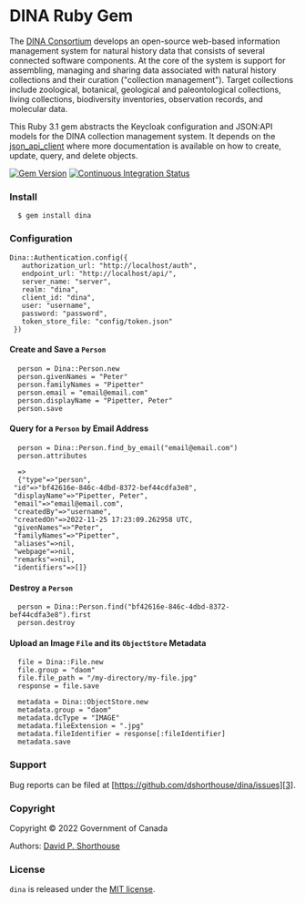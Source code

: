 # DINA Ruby Gem

The [DINA Consortium][1] develops an open-source web-based information management system for natural history data that consists of several connected software components. At the core of the system is support for assembling, managing and sharing data associated with natural history collections and their curation ("collection management"). Target collections include zoological, botanical, geological and paleontological collections, living collections, biodiversity inventories, observation records, and molecular data.

This Ruby 3.1 gem abstracts the Keycloak configuration and JSON:API models for the DINA collection management system. It depends on the [json_api_client][5] where more documentation is available on how to create, update, query, and delete objects.

[![Gem Version][8]][9]
[![Continuous Integration Status][6]][7]

### Install

```
  $ gem install dina
```
### Configuration

```
Dina::Authentication.config({
   authorization_url: "http://localhost/auth",
   endpoint_url: "http://localhost/api/",
   server_name: "server",
   realm: "dina",
   client_id: "dina",
   user: "username",
   password: "password",
   token_store_file: "config/token.json"
 })
```

#### Create and Save a `Person`

```
  person = Dina::Person.new
  person.givenNames = "Peter"
  person.familyNames = "Pipetter"
  person.email = "email@email.com"
  person.displayName = "Pipetter, Peter"
  person.save
```

#### Query for a `Person` by Email Address

```
  person = Dina::Person.find_by_email("email@email.com")
  person.attributes

  =>
  {"type"=>"person",                                                  
 "id"=>"bf42616e-846c-4dbd-8372-bef44cdfa3e8",                      
 "displayName"=>"Pipetter, Peter",                                  
 "email"=>"email@email.com",                                        
 "createdBy"=>"username",                                             
 "createdOn"=>2022-11-25 17:23:09.262958 UTC,                       
 "givenNames"=>"Peter",                                             
 "familyNames"=>"Pipetter",                          
 "aliases"=>nil,                                     
 "webpage"=>nil,                                     
 "remarks"=>nil,                                     
 "identifiers"=>[]}
```

#### Destroy a `Person`

```
  person = Dina::Person.find("bf42616e-846c-4dbd-8372-bef44cdfa3e8").first
  person.destroy
```

#### Upload an Image `File` and its `ObjectStore` Metadata

```
  file = Dina::File.new
  file.group = "daom"
  file.file_path = "/my-directory/my-file.jpg"
  response = file.save

  metadata = Dina::ObjectStore.new
  metadata.group = "daom"
  metadata.dcType = "IMAGE"
  metadata.fileExtension = ".jpg"
  metadata.fileIdentifier = response[:fileIdentifier]
  metadata.save
```

### Support

Bug reports can be filed at [https://github.com/dshorthouse/dina/issues][3].

### Copyright
Copyright © 2022 Government of Canada

Authors: [David P. Shorthouse][4]

### License

`dina` is released under the [MIT license][2].

[1]: https://dina-project.net/
[2]: http://www.opensource.org/licenses/MIT
[3]: https://github.com/dshorthouse/dina/issues
[4]: https://github.com/dshorthouse
[5]: https://github.com/JsonApiClient/json_api_client
[6]: https://github.com/dshorthouse/dina/actions/workflows/ruby.yml/badge.svg
[7]: https://github.com/dshorthouse/dina/actions
[8]: https://badge.fury.io/rb/dina.svg
[9]: https://badge.fury.io/rb/dina
